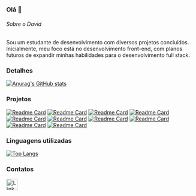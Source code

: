 ### Olá 👋

###### Sobre o David
Sou um estudante de desenvolvimento com diversos projetos concluídos. Inicialmente, meu foco está no desenvolvimento front-end, com planos futuros de expandir minhas habilidades para o desenvolvimento full stack.


### Detalhes

[![Anurag's GitHub stats](https://github-readme-stats.vercel.app/api?username=david-pr0&show_icons=true&theme=dark)](https://github.com/anuraghazra/github-readme-stats)

### Projetos

[![Readme Card](https://github-readme-stats.vercel.app/api/pin/?username=david-pr0&repo=Clone_disneyplus&theme=dark)](https://github.com/anuraghazra/github-readme-stats)
[![Readme Card](https://github-readme-stats.vercel.app/api/pin/?username=david-pr0&repo=Landing_page_one_piece&theme=dark)](https://github.com/anuraghazra/github-readme-stats)
[![Readme Card](https://github-readme-stats.vercel.app/api/pin/?username=david-pr0&repo=Site-DR-automoveis&theme=dark)](https://github.com/anuraghazra/github-readme-stats)
[![Readme Card](https://github-readme-stats.vercel.app/api/pin/?username=david-pr0&repo=Site-Restaurante&theme=dark)](https://github.com/anuraghazra/github-readme-stats)
[![Readme Card](https://github-readme-stats.vercel.app/api/pin/?username=david-pr0&repo=Site-David-Imoveis&theme=dark)](https://github.com/anuraghazra/github-readme-stats)
[![Readme Card](https://github-readme-stats.vercel.app/api/pin/?username=david-pr0&repo=Site-DR-Games&theme=dark)](https://github.com/anuraghazra/github-readme-stats)
[![Readme Card](https://github-readme-stats.vercel.app/api/pin/?username=david-pr0&repo=site-music-center&theme=dark)](https://github.com/anuraghazra/github-readme-stats)
[![Readme Card](https://github-readme-stats.vercel.app/api/pin/?username=david-pr0&repo=site-gameshop&theme=dark)](https://github.com/anuraghazra/github-readme-stats)
[![Readme Card](https://github-readme-stats.vercel.app/api/pin/?username=david-pr0&repo=todo-vue&theme=dark)](https://github.com/anuraghazra/github-readme-stats)
[![Readme Card](https://github-readme-stats.vercel.app/api/pin/?username=david-pr0&repo=Curso-ebac&theme=dark)](https://github.com/anuraghazra/github-readme-stats)


### Linguagens utilizadas

[![Top Langs](https://github-readme-stats.vercel.app/api/top-langs/?username=david-pr0&layout=compact)](https://github.com/anuraghazra/github-readme-stats)

### Contatos

[<img src='https://img.shields.io/badge/LinkedIn-0077B5?style=for-the-badge&logo=linkedin&logoColor=white' alt='Linkedin' height='30'>](linkedin.com/in/david-rafael-dev)
